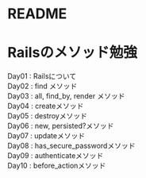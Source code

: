 # README
<h1>Railsのメソッド勉強</h1>

Day01 : Railsについて<br>
Day02 : find メソッド<br>
Day03 : all, find_by, render メソッド<br>
Day04 : createメソッド<br>
Day05 : destroyメソッド<br>
Day06 : new, persisted?メソッド<br>
Day07 : updateメソッド<br>
Day08 : has_secure_passwordメソッド<br>
Day09 : authenticateメソッド<br>
Day10 : before_actionメソッド<br>

